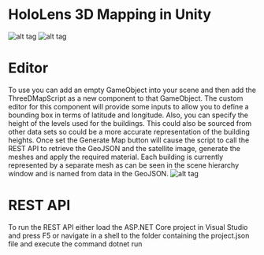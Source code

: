 # HoloLens 3D Mapping in Unity
![alt tag](https://raw.github.com/peted70/geojsontomesh/master/img/somerset%20house.PNG)
![alt tag](https://raw.github.com/peted70/geojsontomesh/master/img/londoninunity.PNG)
# Editor
To use you can add an empty GameObject into your scene and then add the 
ThreeDMapScript as a new component to that GameObject. The 
custom editor for this component will provide some inputs to allow you to define 
a bounding box in terms of latitude and longitude. Also, you can specify the 
height of the levels used for the buildings. This could also be sourced from 
other data sets so could be a more accurate representation of the building 
heights. Once set the Generate Map button will cause the script to 
call the REST API to retrieve the GeoJSON and the satellite image, generate the 
meshes and apply the required material. Each building is currently represented 
by a separate mesh as can be seen in the scene hierarchy window and is named 
from data in the GeoJSON. 
![alt tag](https://raw.github.com/peted70/geojsontomesh/master/img/custom-editor.PNG)
# REST API
To run the REST API either load the ASP.NET Core project in Visual Studio and press F5 or navigate in a shell to the folder containing the project.json file and execute the command dotnet run
